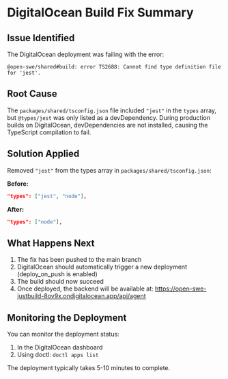 # DigitalOcean Build Fix Summary

## Issue Identified

The DigitalOcean deployment was failing with the error:

```
@open-swe/shared#build: error TS2688: Cannot find type definition file for 'jest'.
```

## Root Cause

The `packages/shared/tsconfig.json` file included `"jest"` in the `types` array, but `@types/jest` was only listed as a devDependency. During production builds on DigitalOcean, devDependencies are not installed, causing the TypeScript compilation to fail.

## Solution Applied

Removed `"jest"` from the types array in `packages/shared/tsconfig.json`:

**Before:**

```json
"types": ["jest", "node"],
```

**After:**

```json
"types": ["node"],
```

## What Happens Next

1. The fix has been pushed to the main branch
2. DigitalOcean should automatically trigger a new deployment (deploy_on_push is enabled)
3. The build should now succeed
4. Once deployed, the backend will be available at: https://open-swe-justbuild-8ov9x.ondigitalocean.app/api/agent

## Monitoring the Deployment

You can monitor the deployment status:

1. In the DigitalOcean dashboard
2. Using doctl: `doctl apps list`

The deployment typically takes 5-10 minutes to complete.
